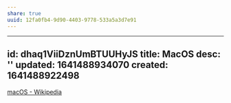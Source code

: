 ```yaml
---
share: true
uuid: 12fa0fb4-9d90-4403-9778-533a5a3d7e91
---
```

---
id: dhaq1ViiDznUmBTUUHyJS
title: MacOS
desc: ''
updated: 1641488934070
created: 1641488922498
---

[macOS - Wikipedia](https://en.wikipedia.org/wiki/MacOS)